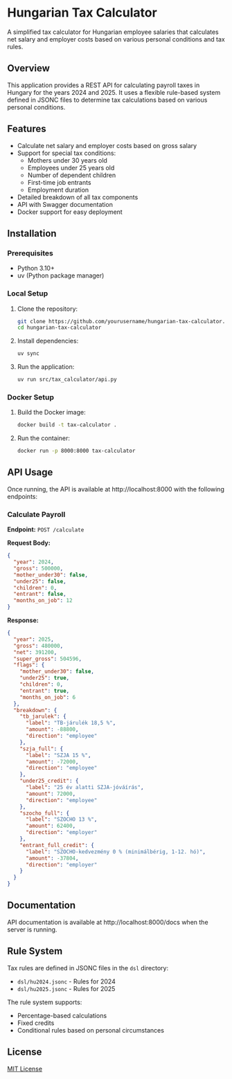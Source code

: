 # Hungarian Tax Calculator

A simplified tax calculator for Hungarian employee salaries that calculates net salary and employer costs based on various personal conditions and tax rules.

## Overview

This application provides a REST API for calculating payroll taxes in Hungary for the years 2024 and 2025. It uses a flexible rule-based system defined in JSONC files to determine tax calculations based on various personal conditions.

## Features

- Calculate net salary and employer costs based on gross salary
- Support for special tax conditions:
  - Mothers under 30 years old
  - Employees under 25 years old
  - Number of dependent children
  - First-time job entrants
  - Employment duration
- Detailed breakdown of all tax components
- API with Swagger documentation
- Docker support for easy deployment

## Installation

### Prerequisites

- Python 3.10+
- uv (Python package manager)

### Local Setup

1. Clone the repository:
   ```bash
   git clone https://github.com/yourusername/hungarian-tax-calculator.git
   cd hungarian-tax-calculator
   ```

2. Install dependencies:
   ```bash
   uv sync
   ```

3. Run the application:
   ```bash
   uv run src/tax_calculator/api.py
   ```

### Docker Setup

1. Build the Docker image:
   ```bash
   docker build -t tax-calculator .
   ```

2. Run the container:
   ```bash
   docker run -p 8000:8000 tax-calculator
   ```

## API Usage

Once running, the API is available at http://localhost:8000 with the following endpoints:

### Calculate Payroll

**Endpoint:** `POST /calculate`

**Request Body:**
```json
{
  "year": 2024,
  "gross": 500000,
  "mother_under30": false,
  "under25": false,
  "children": 0,
  "entrant": false,
  "months_on_job": 12
}
```

**Response:**
```json
{
  "year": 2025,
  "gross": 480000,
  "net": 391200,
  "super_gross": 504596,
  "flags": {
    "mother_under30": false,
    "under25": true,
    "children": 0,
    "entrant": true,
    "months_on_job": 6
  },
  "breakdown": {
    "tb_jarulek": {
      "label": "TB-járulék 18,5 %",
      "amount": -88800,
      "direction": "employee"
    },
    "szja_full": {
      "label": "SZJA 15 %",
      "amount": -72000,
      "direction": "employee"
    },
    "under25_credit": {
      "label": "25 év alatti SZJA-jóváírás",
      "amount": 72000,
      "direction": "employee"
    },
    "szocho_full": {
      "label": "SZOCHO 13 %",
      "amount": 62400,
      "direction": "employer"
    },
    "entrant_full_credit": {
      "label": "SZOCHO-kedvezmény 0 % (minimálbérig, 1-12. hó)",
      "amount": -37804,
      "direction": "employer"
    }
  }
}
```

## Documentation

API documentation is available at http://localhost:8000/docs when the server is running.

## Rule System

Tax rules are defined in JSONC files in the `dsl` directory:
- `dsl/hu2024.jsonc` - Rules for 2024
- `dsl/hu2025.jsonc` - Rules for 2025

The rule system supports:
- Percentage-based calculations
- Fixed credits
- Conditional rules based on personal circumstances

## License

[MIT License](LICENSE)
